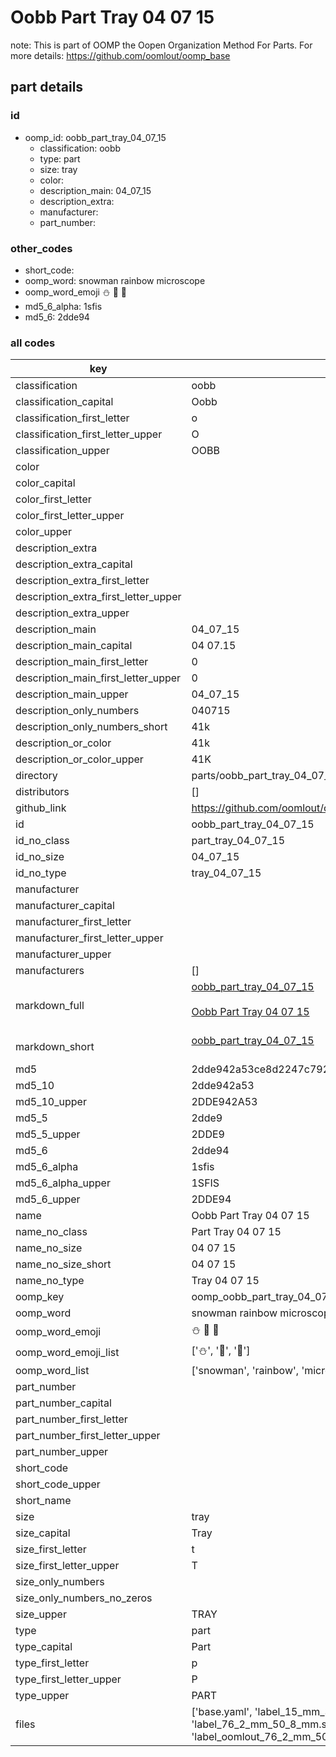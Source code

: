 # Oobb Part Tray 04 07 15  

note: This is part of OOMP the Oopen Organization Method For Parts. For more details: https://github.com/oomlout/oomp_base

##  part details





### id
* oomp_id: oobb_part_tray_04_07_15
  * classification: oobb
  * type: part
  * size: tray
  * color: 
  * description_main: 04_07_15
  * description_extra: 
  * manufacturer: 
  * part_number: 

### other_codes
* short_code: 
* oomp_word: snowman rainbow microscope
* oomp_word_emoji :snowman: :rainbow: :microscope:
* md5_6_alpha: 1sfis
* md5_6: 2dde94

### all codes 
| key | value |  
| --- | --- |  
| classification | oobb |  
| classification_capital | Oobb |  
| classification_first_letter | o |  
| classification_first_letter_upper | O |  
| classification_upper | OOBB |  
| color |  |  
| color_capital |  |  
| color_first_letter |  |  
| color_first_letter_upper |  |  
| color_upper |  |  
| description_extra |  |  
| description_extra_capital |  |  
| description_extra_first_letter |  |  
| description_extra_first_letter_upper |  |  
| description_extra_upper |  |  
| description_main | 04_07_15 |  
| description_main_capital | 04 07.15 |  
| description_main_first_letter | 0 |  
| description_main_first_letter_upper | 0 |  
| description_main_upper | 04_07_15 |  
| description_only_numbers | 040715 |  
| description_only_numbers_short | 41k |  
| description_or_color | 41k |  
| description_or_color_upper | 41K |  
| directory | parts/oobb_part_tray_04_07_15 |  
| distributors | [] |  
| github_link | https://github.com/oomlout/oomlout_oomp_part_src/tree/main/parts/oobb_part_tray_04_07_15/working |  
| id | oobb_part_tray_04_07_15 |  
| id_no_class | part_tray_04_07_15 |  
| id_no_size | 04_07_15 |  
| id_no_type | tray_04_07_15 |  
| manufacturer |  |  
| manufacturer_capital |  |  
| manufacturer_first_letter |  |  
| manufacturer_first_letter_upper |  |  
| manufacturer_upper |  |  
| manufacturers | [] |  
| markdown_full | [oobb_part_tray_04_07_15](https://github.com/oomlout/oomlout_oomp_part_src/tree/main/parts/oobb_part_tray_04_07_15/working)<br>[](https://github.com/oomlout/oomlout_oomp_part_src/tree/main/parts/oobb_part_tray_04_07_15/working)<br>[Oobb Part Tray 04 07 15](https://github.com/oomlout/oomlout_oomp_part_src/tree/main/parts/oobb_part_tray_04_07_15/working)<br><br> |  
| markdown_short | [oobb_part_tray_04_07_15](https://github.com/oomlout/oomlout_oomp_part_src/tree/main/parts/oobb_part_tray_04_07_15/working)<br><br> |  
| md5 | 2dde942a53ce8d2247c792f6cd0f6a23 |  
| md5_10 | 2dde942a53 |  
| md5_10_upper | 2DDE942A53 |  
| md5_5 | 2dde9 |  
| md5_5_upper | 2DDE9 |  
| md5_6 | 2dde94 |  
| md5_6_alpha | 1sfis |  
| md5_6_alpha_upper | 1SFIS |  
| md5_6_upper | 2DDE94 |  
| name | Oobb Part Tray 04 07 15 |  
| name_no_class | Part Tray 04 07 15 |  
| name_no_size | 04 07 15 |  
| name_no_size_short | 04 07 15 |  
| name_no_type | Tray 04 07 15 |  
| oomp_key | oomp_oobb_part_tray_04_07_15 |  
| oomp_word | snowman rainbow microscope |  
| oomp_word_emoji | :snowman: :rainbow: :microscope: |  
| oomp_word_emoji_list | [':snowman:', ':rainbow:', ':microscope:'] |  
| oomp_word_list | ['snowman', 'rainbow', 'microscope'] |  
| part_number |  |  
| part_number_capital |  |  
| part_number_first_letter |  |  
| part_number_first_letter_upper |  |  
| part_number_upper |  |  
| short_code |  |  
| short_code_upper |  |  
| short_name |  |  
| size | tray |  
| size_capital | Tray |  
| size_first_letter | t |  
| size_first_letter_upper | T |  
| size_only_numbers |  |  
| size_only_numbers_no_zeros |  |  
| size_upper | TRAY |  
| type | part |  
| type_capital | Part |  
| type_first_letter | p |  
| type_first_letter_upper | P |  
| type_upper | PART |  
| files | ['base.yaml', 'label_15_mm_30_mm.pdf', 'label_15_mm_30_mm.svg', 'label_76_2_mm_50_8_mm.pdf', 'label_76_2_mm_50_8_mm.svg', 'label_oomlout_76_2_mm_50_8_mm.pdf', 'label_oomlout_76_2_mm_50_8_mm.svg', 'readme.md', 'working.json', 'working.yaml'] |  
